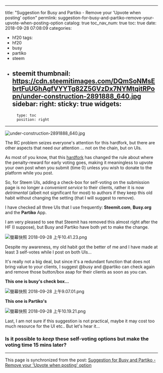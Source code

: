 
---
title: "Suggestion for Busy and Partiko - Remove your 'Upvote when posting' option"
permlink: suggestion-for-busy-and-partiko-remove-your-upvote-when-posting-option
catalog: true
toc_nav_num: true
toc: true
date: 2018-09-28 07:08:09
categories:
- hf20
tags:
- hf20
- busy
- partiko
- steem
- steemit
thumbnail: https://cdn.steemitimages.com/DQmSoNMsEbrtFuUGhAgfVYYTg82Z5GVzDx7NYMtqitRPopn/under-construction-2891888_640.jpg
sidebar:
    right:
        sticky: true
widgets:
    -
        type: toc
        position: right
---


![under-construction-2891888_640.jpg](https://cdn.steemitimages.com/DQmSoNMsEbrtFuUGhAgfVYYTg82Z5GVzDx7NYMtqitRPopn/under-construction-2891888_640.jpg)

The RC problem seizes everyone's attention for this hardfork, but there are other aspects that need our attention ... not on the chain, but on UIs.

As most of you know, that this [hardfork](https://steemit.com/steem/@steemitblog/steem-velocity-hardfork-hardfork-20) has changed the rule about where the penalty-reward for early voting goes, making it meaningless to upvote your own post when you submit (time 0) unless you wish to donate to the platform while you post.

So, for Steem UIs, adding a check-box for self-voting on the submission page is no longer a *convenient service* to their clients, rather it is now *detrimental* (albeit not significant for most) to authors if they keep this old habit without changing the setting (that I will suggest to remove).

I have checked all three UIs that I use frequently: **Steemit.com**, **Busy.org** and the **Partiko** App.

I am very pleased to see that Steemit has removed this almost right after the HF (I suppose), but Busy and Partiko have both yet to make the change.

![螢幕快照 2018-09-28 上午10.41.23.png](https://cdn.steemitimages.com/DQmPD4wHnWsiK9RcywzRL9VB8Ziborsf8WGAhbaM2y8Qobi/%E8%9E%A2%E5%B9%95%E5%BF%AB%E7%85%A7%202018-09-28%20%E4%B8%8A%E5%8D%8810.41.23.png)

Despite my awareness, my old habit got the better of me and I have made at least 3 self-votes while I post on both UIs...  

It's really not a big deal, but since it's a redundant function that does not bring value to your clients, I suggest @busy and @partiko can check again and remove those button/box asap for their clients as soon as you can.

**This one is busy's check box...**

![螢幕快照 2018-09-28 上午9.07.01.png](https://cdn.steemitimages.com/DQmfPAB8DUKKeb1HfvAE5a2cx6KvncM8DEDoVisUFF7X8Dq/%E8%9E%A2%E5%B9%95%E5%BF%AB%E7%85%A7%202018-09-28%20%E4%B8%8A%E5%8D%889.07.01.png)

**This one is Partiko's**

![螢幕快照 2018-09-28 上午10.19.21.png](https://cdn.steemitimages.com/DQmaGUgj3ogvcke2PDmafyy3jnSQXgygKgc1K5PsEspsoQT/%E8%9E%A2%E5%B9%95%E5%BF%AB%E7%85%A7%202018-09-28%20%E4%B8%8A%E5%8D%8810.19.21.png)

Last, I am not sure if this suggestion is not practical, maybe it may cost too much resource for the UI etc.. But let's hear it...

### Is it possible to *keep* these self-voting options but make the voting time 15 mins later?

- - -

This page is synchronized from the post: [Suggestion for Busy and Partiko - Remove your 'Upvote when posting' option](https://steemit.com/@deanliu/suggestion-for-busy-and-partiko-remove-your-upvote-when-posting-option)
